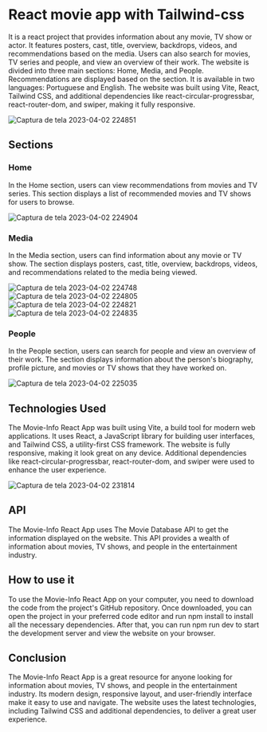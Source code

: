 # React movie app with Tailwind-css

It is a react project that provides information about any movie, TV show or actor. It features posters, cast, title, overview, backdrops, videos, and recommendations based on the media. Users can also search for movies, TV series and people, and view an overview of their work. The website is divided into three main sections: Home, Media, and People. Recommendations are displayed based on the section. It is available in two languages: Portuguese and English. The website was built using Vite, React, Tailwind CSS, and additional dependencies like react-circular-progressbar, react-router-dom, and swiper, making it fully responsive.


![Captura de tela 2023-04-02 224851](https://user-images.githubusercontent.com/80134625/229396226-1699addb-fe1c-4224-9951-eb9d33ef6b34.png)

## Sections

### Home
In the Home section, users can view recommendations from movies and TV series. This section displays a list of recommended movies and TV shows for users to browse.


![Captura de tela 2023-04-02 224904](https://user-images.githubusercontent.com/80134625/229396320-e01f9a5c-25fc-47a8-a563-aae388aac210.png)

### Media
In the Media section, users can find information about any movie or TV show. The section displays posters, cast, title, overview, backdrops, videos, and recommendations related to the media being viewed.


![Captura de tela 2023-04-02 224748](https://user-images.githubusercontent.com/80134625/229396431-3f43eb6e-d6d8-4af4-9eda-31a27f1eb297.png)
![Captura de tela 2023-04-02 224805](https://user-images.githubusercontent.com/80134625/229396435-9bcf6c85-a305-4f58-b8ac-f486a687da02.png)
![Captura de tela 2023-04-02 224821](https://user-images.githubusercontent.com/80134625/229396437-db06b018-7ed4-42e4-b6bb-17ec4b1e96d4.png)
![Captura de tela 2023-04-02 224835](https://user-images.githubusercontent.com/80134625/229396515-4bf805e2-5899-464f-b46e-05852b9f4ac6.png)


### People
In the People section, users can search for people and view an overview of their work. The section displays information about the person's biography, profile picture, and movies or TV shows that they have worked on.


![Captura de tela 2023-04-02 225035](https://user-images.githubusercontent.com/80134625/229396604-e9118594-c021-4f8c-a6f3-4c508786695a.png)


## Technologies Used
The Movie-Info React App was built using Vite, a build tool for modern web applications. It uses React, a JavaScript library for building user interfaces, and Tailwind CSS, a utility-first CSS framework. The website is fully responsive, making it look great on any device. Additional dependencies like react-circular-progressbar, react-router-dom, and swiper were used to enhance the user experience.


![Captura de tela 2023-04-02 231814](https://user-images.githubusercontent.com/80134625/229396787-746c589e-256d-4c1f-9318-e598056573f7.png)

## API
The Movie-Info React App uses The Movie Database API to get the information displayed on the website. This API provides a wealth of information about movies, TV shows, and people in the entertainment industry.

## How to use it
To use the Movie-Info React App on your computer, you need to download the code from the project's GitHub repository. Once downloaded, you can open the project in your preferred code editor and run npm install to install all the necessary dependencies. After that, you can run npm run dev to start the development server and view the website on your browser.

## Conclusion
The Movie-Info React App is a great resource for anyone looking for information about movies, TV shows, and people in the entertainment industry. Its modern design, responsive layout, and user-friendly interface make it easy to use and navigate. The website uses the latest technologies, including Tailwind CSS and additional dependencies, to deliver a great user experience.
